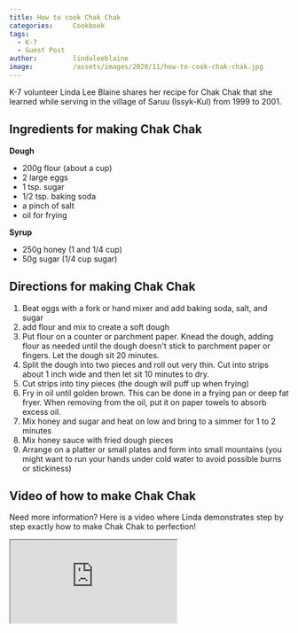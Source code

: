 ```yaml
---
title: How to cook Chak Chak
categories:		Cookbook
tags:
  - K-7
  - Guest Post
author:			lindaleeblaine
image:			/assets/images/2020/11/how-to-cook-chak-chak.jpg
---
```


K-7 volunteer Linda Lee Blaine shares her recipe for Chak Chak that she learned while serving in the village of Saruu (Issyk-Kul) from 1999 to 2001. 

## Ingredients for making Chak Chak

**Dough**
- 200g flour (about a cup)
- 2 large eggs
- 1 tsp. sugar
- 1/2 tsp. baking soda
- a pinch of salt
- oil for frying

**Syrup**
- 250g honey (1 and 1/4 cup)
- 50g sugar (1/4 cup sugar)

## Directions for making Chak Chak

1. Beat eggs with a fork or hand mixer and add baking soda, salt, and sugar
2. add flour and mix to create a soft dough
3. Put flour on a counter or parchment paper. Knead the dough, adding flour as needed until the dough doesn't stick to parchment paper or fingers. Let the dough sit 20 minutes. 
4. Split the dough into two pieces and roll out very thin. Cut into strips about 1 inch wide and then let sit 10 minutes to dry.
5. Cut strips into tiny pieces (the dough will puff up when frying) 
6. Fry in oil until golden brown. This can be done in a frying pan or deep fat fryer. When removing from the oil, put it on paper towels to absorb excess oil. 
7. Mix honey and sugar and heat on low and bring to a simmer for 1 to 2 minutes
8. Mix honey sauce with fried dough pieces
9. Arrange on a platter or small plates and form into small mountains (you might want to run your hands under cold water to avoid possible burns or stickiness) 

## Video of how to make Chak Chak

Need more information? Here is a video where Linda demonstrates step by step exactly how to make Chak Chak to perfection!

<div class="embed-responsive embed-responsive-16by9">
  <iframe class="embed-responsive-item" src="https://www.youtube.com/embed/KM02Ti8g9c0" allowfullscreen></iframe>
</div>